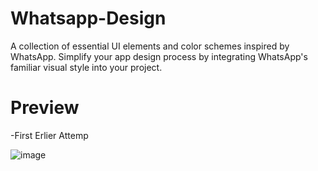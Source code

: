 # Whatsapp-Design
A collection of essential UI elements and color schemes inspired by WhatsApp. Simplify your app design process by integrating WhatsApp's familiar visual style into your project.

# Preview
-First Erlier Attemp 




![image](https://github.com/HeshamAbuShaban/Whatsapp-Design/assets/120642044/5df4da25-c75c-4101-b903-01b6c86e4c96)
